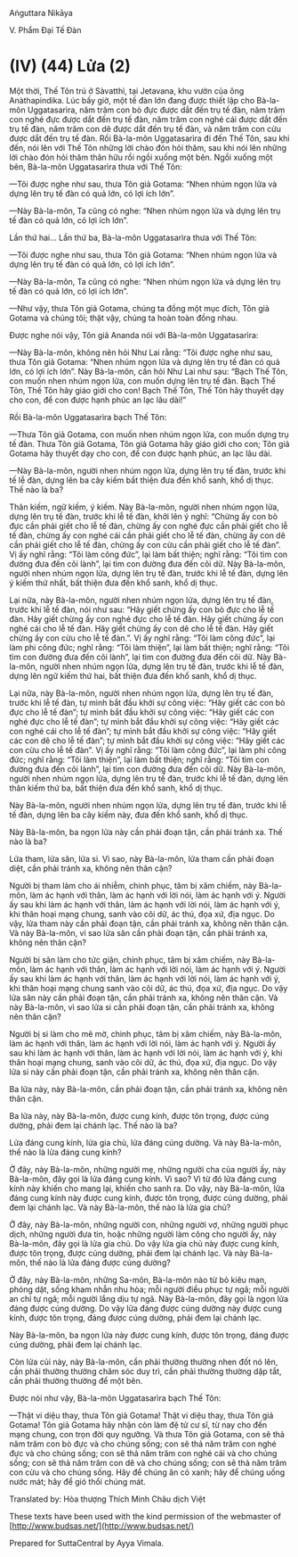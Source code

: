 Aṅguttara Nikāya

V. Phẩm Ðại Tế Ðàn

# (IV) (44) Lửa (2)

Một thời, Thế Tôn trú ở Sàvatthì, tại Jetavana, khu vườn của ông Anàthapindika. Lúc bấy giờ, một tế đàn lớn đang được thiết lập cho Bà-la-môn Uggatasarìra, năm trăm con bò đực được dắt đến trụ tế đàn, năm trăm con nghé đực được dắt đến trụ tế đàn, năm trăm con nghé cái được dắt đến trụ tế đàn, năm trăm con dê được dắt đến trụ tế đàn, và năm trăm con cừu được dắt đến trụ tế đàn. Rồi Bà-la-môn Uggatasarìra đi đến Thế Tôn, sau khi đến, nói lên với Thế Tôn những lời chào đón hỏi thăm, sau khi nói lên những lời chào đón hỏi thăm thân hữu rồi ngồi xuống một bên. Ngồi xuống một bên, Bà-la-môn Uggatasarìra thưa với Thế Tôn:

—Tôi được nghe như sau, thưa Tôn giả Gotama: “Nhen nhúm ngọn lửa và dựng lên trụ tế đàn có quả lớn, có lợi ích lớn”.

—Này Bà-la-môn, Ta cũng có nghe: “Nhen nhúm ngọn lửa và dựng lên trụ tế đàn có quả lớn, có lợi ích lớn”.

Lần thứ hai... Lần thứ ba, Bà-la-môn Uggatasarìra thưa với Thế Tôn:

—Tôi được nghe như sau, thưa Tôn giả Gotama: “Nhen nhúm ngọn lửa và dựng lên trụ tế đàn có quả lớn, có lợi ích lớn”.

—Này Bà-la-môn, Ta cũng có nghe: “Nhen nhúm ngọn lửa và dựng lên trụ tế đàn có quả lớn, có lợi ích lớn”.

—Như vậy, thưa Tôn giả Gotama, chúng ta đồng một mục đích, Tôn giả Gotama và chúng tôi; thật vậy, chúng ta hoàn toàn đồng nhau.

Ðược nghe nói vậy, Tôn giả Ananda nói với Bà-la-môn Uggatasarìra:

—Này Bà-la-môn, không nên hỏi Như Lai rằng: “Tôi được nghe như sau, thưa Tôn giả Gotama: “Nhen nhúm ngọn lửa và dựng lên trụ tế đàn có quả lớn, có lợi ích lớn”. Này Bà-la-môn, cần hỏi Như Lai như sau: “Bạch Thế Tôn, con muốn nhen nhúm ngọn lửa, con muốn dựng lên trụ tế đàn. Bạch Thế Tôn, Thế Tôn hãy giáo giới cho con! Bạch Thế Tôn, Thế Tôn hãy thuyết dạy cho con, để con được hạnh phúc an lạc lâu dài!”

Rồi Bà-la-môn Uggatasarìra bạch Thế Tôn:

—Thưa Tôn giả Gotama, con muốn nhen nhúm ngọn lửa, con muốn dựng trụ tế đàn. Thưa Tôn giả Gotama, Tôn giả Gotama hãy giáo giới cho con; Tôn giả Gotama hãy thuyết dạy cho con, để con được hạnh phúc, an lạc lâu dài.

—Này Bà-la-môn, người nhen nhúm ngọn lửa, dựng lên trụ tế đàn, trước khi tế lễ đàn, dựng lên ba cây kiếm bất thiện đưa đến khổ sanh, khổ dị thục. Thế nào là ba?

Thân kiếm, ngữ kiếm, ý kiếm. Này Bà-la-môn, người nhen nhúm ngọn lửa, dựng lên trụ tế đàn, trước khi lễ tế đàn, khởi lên ý nghĩ: “Chừng ấy con bò đực cần phải giết cho lễ tế đàn, chừng ấy con nghé đực cần phải giết cho lễ tế đàn, chừng ấy con nghé cái cần phải giết cho lễ tế đàn, chừng ấy con dê cần phải giết cho lễ tế đàn, chừng ấy con cừu cần phải giết cho lễ tế đàn”. Vị ấy nghĩ rằng: “Tôi làm công đức”, lại làm bất thiện; nghĩ rằng: “Tôi tìm con đường đưa đến cõi lành”, lại tìm con đường đưa đến cõi dữ. Này Bà-la-môn, người nhen nhúm ngọn lửa, dựng lên trụ tế đàn, trước khi lễ tế đàn, dựng lên ý kiếm thứ nhất, bất thiện đưa đến khổ sanh, khổ dị thục.

Lại nữa, này Bà-la-môn, người nhen nhúm ngọn lửa, dựng lên trụ tế đàn, trước khi lễ tế đàn, nói như sau: “Hãy giết chừng ấy con bò đực cho lễ tế đàn. Hãy giết chừng ấy con nghé đực cho lễ tế đàn. Hãy giết chừng ấy con nghé cái cho lễ tế đàn. Hãy giết chừng ấy con dê cho lễ tế đàn. Hãy giết chừng ấy con cừu cho lễ tế đàn.”. Vị ấy nghĩ rằng: “Tôi làm công đức”, lại làm phi công đức; nghĩ rằng: “Tôi làm thiện”, lại làm bất thiện; nghĩ rằng: “Tôi tìm con đường đưa đến cõi lành”, lại tìm con đường đưa đến cõi dữ. Này Bà-la-môn, người nhen nhúm ngọn lửa, dựng lên trụ tế đàn, trước khi lễ tế đàn, dựng lên ngữ kiếm thứ hai, bất thiện đưa đến khổ sanh, khổ dị thục.

Lại nữa, này Bà-la-môn, người nhen nhúm ngọn lửa, dựng lên trụ tế đàn, trước khi lễ tế đàn, tự mình bắt đầu khởi sự công việc: “Hãy giết các con bò đực cho lễ tế đàn”; tự mình bắt đầu khởi sự công việc: “Hãy giết các con nghé đực cho lễ tế đàn”; tự mình bắt đầu khởi sự công việc: “Hãy giết các con nghé cái cho lễ tế đàn”; tự mình bắt đầu khởi sự công việc: “Hãy giết các con dê cho lễ tế đàn”; tự mình bắt đầu khởi sự công việc: “Hãy giết các con cừu cho lễ tế đàn”. Vị ấy nghĩ rằng: “Tôi làm công đức”, lại làm phi công đức; nghĩ rằng: “Tôi làm thiện”, lại làm bất thiện; nghĩ rằng: “Tôi tìm con đường đưa đến cõi lành”, lại tìm con đường đưa đến cõi dữ. Này Bà-la-môn, người nhen nhúm ngọn lửa, dựng lên trụ tế đàn, trước khi lễ tế đàn, dựng lên thân kiếm thứ ba, bất thiện đưa đến khổ sanh, khổ dị thục.

Này Bà-la-môn, người nhen nhúm ngọn lửa, dựng lên trụ tế đàn, trước khi lễ tế đàn, dựng lên ba cây kiếm này, đưa đến khổ sanh, khổ dị thục.

Này Bà-la-môn, ba ngọn lửa này cần phải đoạn tận, cần phải tránh xa. Thế nào là ba?

Lửa tham, lửa sân, lửa si. Vì sao, này Bà-la-môn, lửa tham cần phải đoạn diệt, cần phải tránh xa, không nên thân cận?

Người bị tham làm cho ái nhiễm, chinh phục, tâm bị xâm chiếm, này Bà-la-môn, làm ác hạnh với thân, làm ác hạnh với lời nói, làm ác hạnh với ý. Người ấy sau khi làm ác hạnh với thân, làm ác hạnh với lời nói, làm ác hạnh với ý, khi thân hoại mạng chung, sanh vào cõi dữ, ác thú, đọa xứ, địa ngục. Do vậy, lửa tham này cần phải đoạn tận, cần phải tránh xa, không nên thân cận. Và này Bà-la-môn, vì sao lửa sân cần phải đoạn tận, cần phải tránh xa, không nên thân cận?

Người bị sân làm cho tức giận, chinh phục, tâm bị xâm chiếm, này Bà-la-môn, làm ác hạnh với thân, làm ác hạnh với lời nói, làm ác hạnh với ý. Người ấy sau khi làm ác hạnh với thân, làm ác hạnh với lời nói, làm ác hạnh với ý, khi thân hoại mạng chung sanh vào cõi dữ, ác thú, đọa xứ, địa ngục. Do vậy lửa sân này cần phải đoạn tận, cần phải tránh xa, không nên thân cận. Và này Bà-la-môn, vì sao lửa si cần phải đoạn tận, cần phải tránh xa, không nên thân cận?

Người bị si làm cho mê mờ, chinh phục, tâm bị xâm chiếm, này Bà-la-môn, làm ác hạnh với thân, làm ác hạnh với lời nói, làm ác hạnh với ý. Người ấy sau khi làm ác hạnh với thân, làm ác hạnh với lời nói, làm ác hạnh với ý, khi thân hoại mạng chung, sanh vào cõi dữ, ác thú, đọa xứ, địa ngục. Do vậy lửa si này cần phải đoạn tận, cần phải tránh xa, không nên thân cận.

Ba lửa này, này Bà-la-môn, cần phải đoạn tận, cần phải tránh xa, không nên thân cận.

Ba lửa này, này Bà-la-môn, được cung kính, được tôn trọng, được cúng dường, phải đem lại chánh lạc. Thế nào là ba?

Lửa đáng cung kính, lửa gia chủ, lửa đáng cúng dường. Và này Bà-la-môn, thế nào là lửa đáng cung kính?

Ở đây, này Bà-la-môn, những người mẹ, những người cha của người ấy, này Bà-la-môn, đây gọi là lửa đáng cung kính. Vì sao? Vì từ đó lửa đáng cung kính này khiến cho mang lại, khiến cho sanh ra. Do vậy, này Bà-la-môn, lửa đáng cung kính này được cung kính, được tôn trọng, được cúng dường, phải đem lại chánh lạc. Và này Bà-la-môn, thế nào là lửa gia chủ?

Ở đây, này Bà-la-môn, những người con, những người vợ, những người phục dịch, những người đưa tin, hoặc những người làm công cho người ấy, này Bà-la-môn, đây gọi là lửa gia chủ. Do vậy lửa gia chủ này được cung kính, được tôn trọng, được cúng dường, phải đem lại chánh lạc. Và này Bà-la-môn, thế nào là lửa đáng được cúng dường?

Ở đây, này Bà-la-môn, những Sa-môn, Bà-la-môn nào từ bỏ kiêu mạn, phóng dật, sống kham nhẫn nhu hòa; mỗi người điều phục tự ngã; mỗi người an chỉ tự ngã; mỗi người lắng dịu tự ngã. Này Bà-la-môn, đây gọi là ngọn lửa đáng được cúng dường. Do vậy lửa đáng được cúng dường này được cung kính, được tôn trọng, đáng được cúng dường, phải đem lại chánh lạc.

Này Bà-la-môn, ba ngọn lửa này được cung kính, được tôn trọng, đáng được cúng dường, phải đem lại chánh lạc.

Còn lửa củi này, này Bà-la-môn, cần phải thường thường nhen đốt nó lên, cần phải thường thường chăm sóc duy trì, cần phải thường thường dập tắt, cần phải thường thường để một bên.

Ðược nói như vậy, Bà-la-môn Uggatasarìra bạch Thế Tôn:

—Thật vi diệu thay, thưa Tôn giả Gotama! Thật vi diệu thay, thưa Tôn giả Gotama! Tôn giả Gotama hãy nhận còn làm đệ tử cư sĩ, từ nay cho đến mạng chung, con trọn đời quy ngưỡng. Và thưa Tôn giả Gotama, con sẽ thả năm trăm con bò đực và cho chúng sống; con sẽ thả năm trăm con nghé đực và cho chúng sống; con sẽ thả năm trăm con nghé cái và cho chúng sống; con sẽ thả năm trăm con dê và cho chúng sống; con sẽ thả năm trăm con cừu và cho chúng sống. Hãy để chúng ăn cỏ xanh; hãy để chúng uống nước mát; hãy để gió thổi chúng mát.

Translated by: Hòa thượng Thích Minh Châu dịch Việt

These texts have been used with the kind permission of the webmaster of [http://www.budsas.net/](http://www.budsas.net/)

Prepared for SuttaCentral by Ayya Vimala.